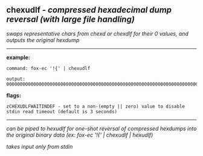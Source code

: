 ‎
=

## chexudlf - *compressed hexadecimal dump reversal (with large file handling)*

*swaps representative chars from chexd or chexdlf for their 0 values, and outputs the original hexdump*

------------------------------------------------------------------------------------


**example:**

    command: fox-ec '!{' | chexudlf

    output: 000000000000000000000000000000000000000000000000000000000000000000000000000000000000000000000000000000000000000000000000000000000000


**flags:**

    zCHEXUDLFWAITINDEF - set to a non-(empty || zero) value to disable stdin read timeout (default is 3 seconds)

-------------------------------------------------------------------------

*can be piped to hexudlf for one-shot reversal of compressed hexdumps into the original binary data (ex: fox-ec '!{' | chexudlf | hexudlf)*

*takes input only from stdin*
